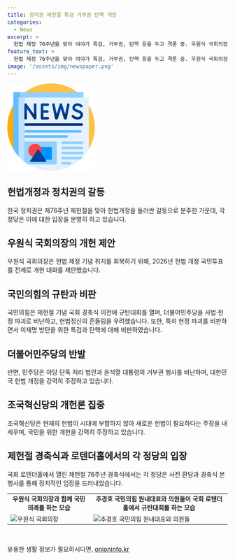 ```yaml
---
title: 정치권 제헌절 특검 거부권 탄핵 개헌
categories:
  - News
excerpt: >
  헌법 제정 76주년을 맞아 여야가 특검, 거부권, 탄핵 등을 두고 격론 중. 우원식 국회의장은 2026년 개헌 국민투표를 제안하며 개헌 대화를 윤석열 대통령과 이끌고, 반면 국민의힘은 규탄대회를 열고 민주당을 비난. 민주당은 야당 단독 처리 법안과 거부권 행사를 비난하는 등 각자 입장을 고수하고 있다. 이재명은 국민이 곧 국가라며 보수정권을 겨냥하며 주권재민을 선포했고, 조국혁신당은 개헌에 집중하고 있다. 함께 제헌절 행사를 한 인사들도 마찬가지의 입장을 갖고 있다.
feature_text: >
  헌법 제정 76주년을 맞아 여야가 특검, 거부권, 탄핵 등을 두고 격론 중. 우원식 국회의장은 2026년 개헌 국민투표를 제안하며 개헌 대화를 윤석열 대통령과 이끌고, 반면 국민의힘은 규탄대회를 열고 민주당을 비난. 민주당은 야당 단독 처리 법안과 거부권 행사를 비난하는 등 각자 입장을 고수하고 있다. 이재명은 국민이 곧 국가라며 보수정권을 겨냥하며 주권재민을 선포했고, 조국혁신당은 개헌에 집중하고 있다. 함께 제헌절 행사를 한 인사들도 마찬가지의 입장을 갖고 있다.
image: '/assets/img/newspaper.png'
---
```


<p><img src="/assets/img/newspaper.png" alt="kimp 속보" /></p>

<h2>헌법개정과 정치권의 갈등</h2>

<p data-ke-size="size16">한국 정치권은 제76주년 제헌절을 맞아 헌법개정을 둘러싼 갈등으로 분주한 가운데, 각 정당은 이에 대한 입장을 분명히 하고 있습니다.</p>

<h2>우원식 국회의장의 개헌 제안</h2>

<p data-ke-size="size16">우원식 국회의장은 헌법 제정 기념 취지를 회복하기 위해, 2026년 헌법 개정 국민투표를 전제로 개헌 대화를 제안했습니다. </p>

<h2>국민의힘의 규탄과 비판</h2>

<p data-ke-size="size16">국민의힘은 제헌절 기념 국회 경축식 이전에 규탄대회를 열며, 더불어민주당을 사법·헌정 파괴로 비난하고, 헌법정신의 흔들림을 우려했습니다. 또한, 특히 헌정 파괴를 비판하면서 이재명 방탄을 위한 특검과 탄핵에 대해 비판하였습니다.</p>

<h2>더불어민주당의 반발</h2>

<p data-ke-size="size16">반면, 민주당은 야당 단독 처리 법안과 윤석열 대통령의 거부권 행사를 비난하며, 대한민국 헌법 개정을 강력히 주장하고 있습니다. </p>

<h2>조국혁신당의 개헌론 집중</h2>

<p data-ke-size="size16">조국혁신당은 현재의 헌법이 시대에 부합하지 않아 새로운 헌법이 필요하다는 주장을 내세우며, 국민을 위한 개헌을 강력히 주장하고 있습니다. </p>

<h2>제헌절 경축식과 로텐더홀에서의 각 정당의 입장</h2>

<p data-ke-size="size16">국회 로텐더홀에서 열린 제헌절 76주년 경축식에서는 각 정당은 사전 환담과 경축식 본행사를 통해 정치적인 입장을 드러내었습니다.</p>

<table>
    <tr>
        <td style="text-align: center; height: 17px;"><b>우원식 국회의장과 함께 국민의례를 하는 모습</b></td>
        <td style="text-align: center; height: 17px;"><b>추경호 국민의힘 원내대표와 의원들이 국회 로텐더홀에서 규탄대회를 하는 모습</b></td>
    </tr>
    <tr>
        <td><img src="https://www.example.com/우원식_국회의장.jpg" alt="우원식 국회의장"/></td>
        <td><img src="https://www.example.com/추경호_의원들.jpg" alt="추경호 국민의힘 원내대표와 의원들"/></td>
    </tr>
</table>

<p data-ke-size="size16">&nbsp;</p>
유용한 생활 정보가 필요하시다면, <a href="https://onioninfo.kr" rel="dofollow">onioninfo.kr</a>



